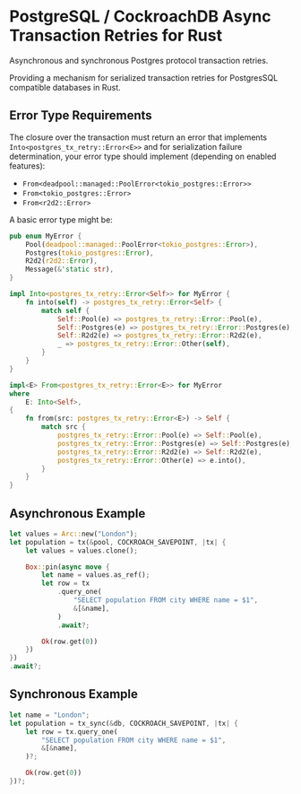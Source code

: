 # PostgreSQL / CockroachDB Async Transaction Retries for Rust

Asynchronous and synchronous Postgres protocol transaction retries.

Providing a mechanism for serialized transaction retries for PostgresSQL
compatible databases in Rust.

## Error Type Requirements

The closure over the transaction must return an error that implements
`Into<postgres_tx_retry::Error<E>>` and for serialization failure determination,
your error type should implement (depending on enabled features):

- `From<deadpool::managed::PoolError<tokio_postgres::Error>>`
- `From<tokio_postgres::Error>`
- `From<r2d2::Error>`

A basic error type might be:

```rust
pub enum MyError {
    Pool(deadpool::managed::PoolError<tokio_postgres::Error>),
    Postgres(tokio_postgres::Error),
    R2d2(r2d2::Error),
    Message(&'static str),
}

impl Into<postgres_tx_retry::Error<Self>> for MyError {
    fn into(self) -> postgres_tx_retry::Error<Self> {
        match self {
            Self::Pool(e) => postgres_tx_retry::Error::Pool(e),
            Self::Postgres(e) => postgres_tx_retry::Error::Postgres(e),
            Self::R2d2(e) => postgres_tx_retry::Error::R2d2(e),
            _ => postgres_tx_retry::Error::Other(self),
        }
    }
}

impl<E> From<postgres_tx_retry::Error<E>> for MyError
where
    E: Into<Self>,
{
    fn from(src: postgres_tx_retry::Error<E>) -> Self {
        match src {
            postgres_tx_retry::Error::Pool(e) => Self::Pool(e),
            postgres_tx_retry::Error::Postgres(e) => Self::Postgres(e),
            postgres_tx_retry::Error::R2d2(e) => Self::R2d2(e),
            postgres_tx_retry::Error::Other(e) => e.into(),
        }
    }
}
```

## Asynchronous Example

```rust
let values = Arc::new("London");
let population = tx(&pool, COCKROACH_SAVEPOINT, |tx| {
    let values = values.clone();

    Box::pin(async move {
        let name = values.as_ref();
        let row = tx
            .query_one(
                "SELECT population FROM city WHERE name = $1",
                &[&name],
            )
            .await?;

        Ok(row.get(0))
    })
})
.await?;
```

## Synchronous Example

```rust
let name = "London";
let population = tx_sync(&db, COCKROACH_SAVEPOINT, |tx| {
    let row = tx.query_one(
        "SELECT population FROM city WHERE name = $1",
        &[&name],
    )?;

    Ok(row.get(0))
})?;
```
